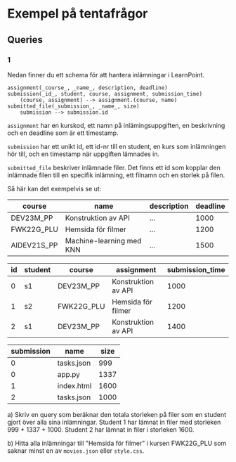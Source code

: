 # Exempel på tentafrågor

## Queries

### 1

Nedan finner du ett schema för att hantera inlämningar i LearnPoint.

```
assignment(_course_, _name_, description, deadline)
submission(_id_, student, course, assignment, submission_time)
    (course, assignment) --> assignment.(course, name)
submitted_file(_submission_, _name_, size)
    submission --> submission.id
```

`assignment` har en kurskod, ett namn på inlämingsuppgiften, en beskrivning och en deadline som är ett timestamp.

`submission` har ett unikt id, ett id-nr till en student, en kurs som inlämningen hör till, och en timestamp när uppgiften lämnades in.

`submitted_file` beskriver inlämnade filer. Det finns ett id som kopplar den inlämnade filen till en specifik inlämning, ett filnamn och en storlek på filen.

Så här kan det exempelvis se ut:

| course      | name                     | description | deadline |
| ----------- | ------------------------ | ----------- | -------- |
| DEV23M_PP   | Konstruktion av API      | ...         | 1000     |
| FWK22G_PLU  | Hemsida för filmer       | ...         | 1200     |
| AIDEV21S_PP | Machine-learning med KNN | ...         | 1500     |

| id  | student | course     | assignment          | submission_time |
| --- | ------- | ---------- | ------------------- | --------------- |
| 0   | s1      | DEV23M_PP  | Konstruktion av API | 1000            |
| 1   | s2      | FWK22G_PLU | Hemsida för filmer  | 1200            |
| 2   | s1      | DEV23M_PP  | Konstruktion av API | 1400            |

| submission | name       | size |
| ---------- | ---------- | ---- |
| 0          | tasks.json | 999  |
| 0          | app.py     | 1337 |
| 1          | index.html | 1600 |
| 2          | tasks.json | 1000 |

a) Skriv en query som beräknar den totala storleken på filer som en student gjort över alla sina inlämningar. Student 1 har lämnat in filer med storleken 999 + 1337 + 1000. Student 2 har lämnat in filer i storleken 1600.

b) Hitta alla inlämningar till "Hemsida för filmer" i kursen FWK22G_PLU som saknar minst en av `movies.json` eller `style.css`.
